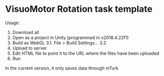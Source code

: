 # VisuoMotor Rotation task template

Usage:

1. Download all
2. Open as a project in Unity (programmed in v2018.4.22f1)
3. Build as WebGL
	3.1. File > Build Settings...
	3.2. 
4. Upload to server
5. Edit HTML file to point it to the URL where the files have been uploaded
6. Run

In the current version, it only saves data through mTurk
